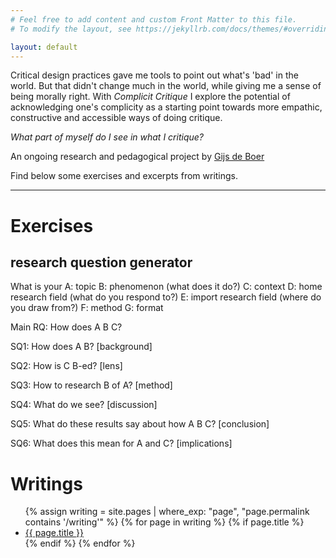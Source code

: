 ```yaml
---
# Feel free to add content and custom Front Matter to this file.
# To modify the layout, see https://jekyllrb.com/docs/themes/#overriding-theme-defaults

layout: default
---
```


Critical design practices gave me tools to point out what's 'bad' in the world. But that didn't change much in the world, while giving me a sense of being morally right. With *Complicit Critique* I explore the potential of acknowledging one's complicity as a starting point towards more empathic, constructive and accessible ways of doing critique. 

*What part of myself do I see in what I critique?*

An ongoing research and pedagogical project by [Gijs de Boer](https://supergijs.com/)

Find below some exercises and excerpts from writings.

<hr/>

# Exercises

## research question generator

What is your
A: topic
B: phenomenon (what does it do?)
C: context
    D: home research field (what do you respond to?)
    E: import research field (where do you draw from?)
F: method
G: format

Main RQ: How does A B C?

SQ1: How does A B? [background]

SQ2: How is C B-ed? [lens]

SQ3: How to research B of A? [method]

SQ4: What do we see? [discussion]

SQ5: What do these results say about how A B C? [conclusion]

SQ6: What does this mean for A and C? [implications]

# Writings

<ul>
  {% assign writing = site.pages | where_exp: "page", "page.permalink contains '/writing'" %}
    {% for page in writing %}
    {% if page.title %}
    <li><a href="{{ page.url | absolute_url }}">{{ page.title }}</a></li>
    {% endif %}
    {% endfor %}
</ul>
